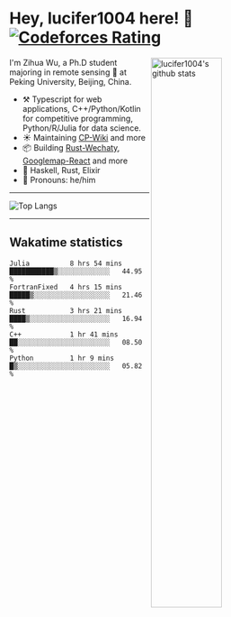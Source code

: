 # Hey, lucifer1004 here! :wave: [![Codeforces Rating](https://cfrating.ihcr.top/?user=lucifer1004&style=flat-square)](https://codeforces.com/profile/lucifer1004)

<img width="50%" align="right" alt="lucifer1004's github stats" src="https://github-readme-stats.vercel.app/api?username=lucifer1004&show_icons=true">

I'm Zihua Wu, a Ph.D student majoring in remote sensing :satellite: at Peking University, Beijing, China.

- :hammer_and_pick: Typescript for web applications, C++/Python/Kotlin for competitive programming, Python/R/Julia for data science.
- :sunny: Maintaining [CP-Wiki](https://cp-wiki.vercel.app) and more 
- :package: Building [Rust-Wechaty](https://github.com/wechaty/rust-wechaty), [Googlemap-React](https://github.com/googlemap-react/googlemap-react) and more
- :seedling: Haskell, Rust, Elixir
- :man: Pronouns: he/him

---

![Top Langs](https://github-readme-stats.vercel.app/api/top-langs/?username=lucifer1004&layout=compact)

---

## Wakatime statistics

<!--START_SECTION:waka-->
```text
Julia          8 hrs 54 mins   ███████████▒░░░░░░░░░░░░░   44.95 % 
FortranFixed   4 hrs 15 mins   █████▒░░░░░░░░░░░░░░░░░░░   21.46 % 
Rust           3 hrs 21 mins   ████▒░░░░░░░░░░░░░░░░░░░░   16.94 % 
C++            1 hr 41 mins    ██░░░░░░░░░░░░░░░░░░░░░░░   08.50 % 
Python         1 hr 9 mins     █▒░░░░░░░░░░░░░░░░░░░░░░░   05.82 % 
```
<!--END_SECTION:waka-->
